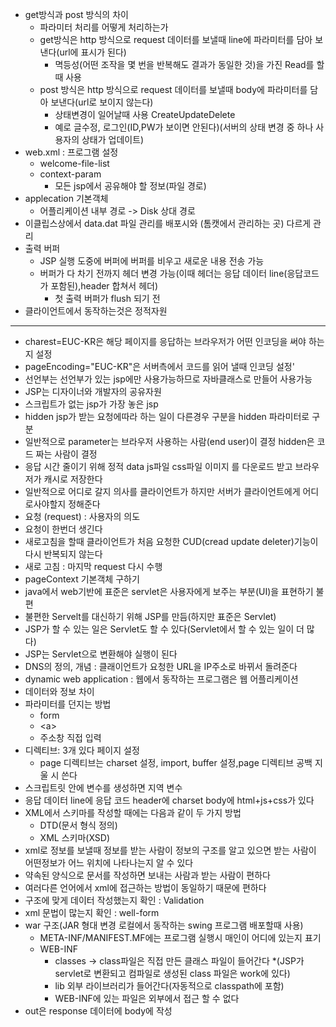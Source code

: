 * get방식과 post 방식의 차이
  * 파라미터 처리를 어떻게 처리하는가
  * get방식은 http 방식으로 request 데이터를 보낼때 line에 파라미터를 담아 보낸다(url에 표시가 된다)
	  * 멱등성(어떤 조작을 몇 번을 반복해도 결과가 동일한 것)을 가진 Read를 할때 사용
  * post 방식은 http 방식으로 request 데이터를 보낼때 body에 파라미터를 담아 보낸다(url로 보이지 않는다)
	  * 상태변경이 일어날때 사용 CreateUpdateDelete
	  * 예로 글수정, 로그인(ID,PW가 보이면 안된다)(서버의 상태 변경 중 하나 사용자의 상태가 업데이트)
* web.xml : 프로그램 설정
  - welcome-file-list
  - context-param
    * 모든 jsp에서 공유해야 할 정보(파일 경로)
* applecation 기본객체
	- 어플리케이션 내부 경로 -> Disk 상대 경로
* 이클립스상에서 data.dat 파일 관리를 배포시와 (톰캣에서 관리하는 곳) 다르게 관리
* 출력 버퍼
	* JSP 실행 도중에 버퍼에 버퍼를 비우고 새로운 내용 전송 가능
 	 * 버퍼가 다 차기 전까지 헤더 변경 가능(이때 헤더는 응답 데이터 line(응답코드가 포함된),header 합쳐서 헤더)
     	* 첫 출력 버퍼가 flush 되기 전
* 클라이언트에서 동작하는것은 정적자원
----------
* charest=EUC-KR은 해당 페이지를 응답하는 브라우저가 어떤 인코딩을 써야 하는지 설정
* pageEncoding="EUC-KR"은 서버측에서 코드를 읽어 낼때 인코딩 설정'
* 선언부는 선언부가 있는 jsp에만 사용가능하므로 자바클래스로 만들어 사용가능
* JSP는 디자이너와 개발자의 공유자원
* 스크립트가 없는 jsp가 가장 놓은 jsp
* hidden jsp가 받는 요청에따라 하는 일이 다른경우 구분을 hidden 파라미터로 구분
* 일반적으로 parameter는 브라우저 사용하는 사람(end user)이 결정 hidden은 코드 짜는 사람이 결정
* 응답 시간 줄이기 위해 정적 data js파일 css파일 이미지 를 다운로드 받고 브라우저가 캐시로 저장한다
* 일반적으로 어디로 갈지 의사를 클라이언트가 하지만 서버가 클라이언트에게 어디로사야할지 정해준다
* 요청 (request) : 사용자의 의도
* 요청이 한번더 생긴다
* 새로고침을 할때 클라이언트가 처음 요청한 CUD(cread update deleter)기능이 다시 반복되지 않는다
* 새로 고침 :  마지막 request 다시 수행
* pageContext 기본객체 구하기
* java에서 web기반에 표준은 servlet은 사용자에게 보주는 부분(UI)을 표현하기 불편
* 불편한 Servelt를 대신하기 위해 JSP를 만듬(하지만 표준은 Servlet)
* JSP가 할 수 있는 일은 Servlet도 할 수 있다(Servlet에서 할 수 있는 일이 더 많다)
* JSP는 Servlet으로 변환해야 실행이 된다
* DNS의 정의, 개념 : 클래이언트가 요청한 URL을 IP주소로 바뀌서 돌려준다
* dynamic web application : 웹에서 동작하는 프로그램은 웹 어플리케이션
* 데이터와 정보 차이
* 파라미터를 던지는 방법
	* form
	* &lt;a&gt;
	* 주소창 직접 입력
* 디렉티브: 3개 있다 페이지 설정
	* page 디렉티브는 charset 설정, import, buffer 설정,page 디렉티브 공백 지울 시 쓴다
* 스크립트릿 안에 변수를 생성하면 지역 변수
* 응답 데이터 line에 응답 코드 header에 charset body에 html+js+css가 있다
* XML에서 스키마를 작성할 때에는 다음과 같이 두 가지 방법
	* DTD(문서 형식 정의)
	* XML 스키마(XSD)
* xml로 정보를 보낼때 정보를 받는 사람이 정보의 구조를 알고 있으면 받는 사람이 어떤정보가 어느 위치에 나타나는지 알 수 있다
* 약속된 양식으로 문서를 작성하면 보내는 사람과 받는 사람이 편하다
* 여러다른 언어에서 xml에 접근하는 방법이 동일하기 때문에 편하다
* 구조에 맞게 데이터 작성했는지 확인 : Validation
* xml 문법이 많는지 확인 : well-form
* war 구조(JAR 형대 변경 로컬에서 동작하는 swing 프로그램 배포할때 사용)
	* META-INF/MANIFEST.MF에는 프로그램 실행시 매인이 어디에 있는지 표기 
	* WEB-INF
		* classes -> class파일은 직접 만든 클래스 파일이 들어간다
		*(JSP가 servlet로 변환되고 컴파일로 생성된 class 파일은 work에 있다)
		* lib 외부 라이브러리가 들어간다(자동적으로 classpath에 포함)
		* WEB-INF에 있는 파일은 외부에서 접근 할 수 없다
* out은 response 데이터에 body에 작성
